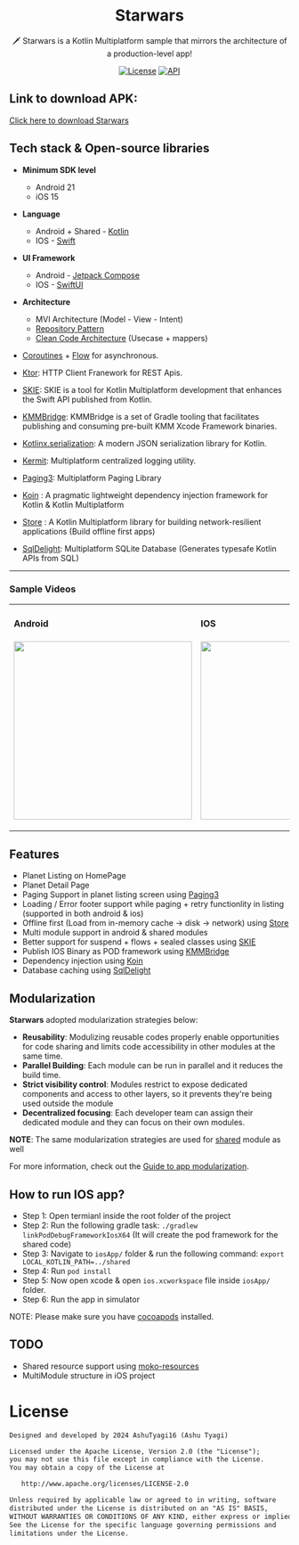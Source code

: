 <h1 align="center">Starwars</h1>
<p align="center">
  🗡️ Starwars is a Kotlin Multiplatform sample that mirrors the architecture of a production-level app!
</p>
<p align="center">
  <a href="https://opensource.org/licenses/Apache-2.0"><img alt="License" src="https://img.shields.io/badge/License-Apache%202.0-blue.svg"/></a>
  <a href="https://android-arsenal.com/api?level=21"><img alt="API" src="https://img.shields.io/badge/API-21%2B-brightgreen.svg?style=flat"/></a>
</p>

## Link to download APK: 

[Click here to download Starwars](https://i.diawi.com/YmnF7H)


## Tech stack & Open-source libraries

- **Minimum SDK level**
  - Android 21
  - iOS 15  
  
- **Language**
   - Android + Shared - [Kotlin](https://kotlinlang.org/)
   - IOS - [Swift](https://github.com/apple/swift)

- **UI Framework**
   - Android - [Jetpack Compose](https://developer.android.com/jetpack/compose)
   - IOS - [SwiftUI](https://developer.apple.com/xcode/swiftui/)
  
- **Architecture**
  - MVI Architecture (Model - View - Intent)
  - [Repository Pattern](https://proandroiddev.com/the-real-repository-pattern-in-android-efba8662b754)
  - [Clean Code Architecture](https://proandroiddev.com/why-you-need-use-cases-interactors-142e8a6fe576) (Usecase + mappers)
    
- [Coroutines](https://github.com/Kotlin/kotlinx.coroutines) + [Flow](https://kotlin.github.io/kotlinx.coroutines/kotlinx-coroutines-core/kotlinx.coroutines.flow/) for asynchronous.
- [Ktor](https://github.com/ktorio/ktor/tree/main): HTTP Client Franework for REST Apis.
- [SKIE](https://skie.touchlab.co): SKIE is a tool for Kotlin Multiplatform development that enhances the Swift API published from Kotlin.
- [KMMBridge](https://kmmbridge.touchlab.co): KMMBridge is a set of Gradle tooling that facilitates publishing and consuming pre-built KMM Xcode Framework binaries.
- [Kotlinx.serialization](https://github.com/square/moshi/): A modern JSON serialization library for Kotlin.
- [Kermit](https://github.com/touchlab/Kermit): Multiplatform centralized logging utility.
- [Paging3](https://github.com/cashapp/multiplatform-paging): Multiplatform Paging Library
- [Koin](https://github.com/InsertKoinIO/koin) : A pragmatic lightweight dependency injection framework for Kotlin & Kotlin Multiplatform
- [Store](https://github.com/MobileNativeFoundation/Store) : A Kotlin Multiplatform library for building network-resilient applications (Build offline first apps)
- [SqlDelight](https://github.com/cashapp/sqldelight): Multiplatform SQLite Database (Generates typesafe Kotlin APIs from SQL)

----

<table>
<tr>
  
  <h3>Sample Videos</h3>
  
<td>
  
<h4>Android</h4>

<img src="https://github.com/AshuTyagi16/Starwars/assets/18714067/3dd1849d-e686-484c-a377-c5e4437ce0f8" width="320"></img>

</td>
<td>
  
<h4>IOS</h4>

<img src="https://github.com/AshuTyagi16/Starwars/assets/18714067/6609e703-4c5a-4864-943e-05a26ee7aef2" width="320"></img>

</td>

</tr>
</table>

## Features
- Planet Listing on HomePage
- Planet Detail Page
- Paging Support in planet listing screen using [Paging3](https://github.com/cashapp/multiplatform-paging)
- Loading / Error footer support while paging + retry functionlity in listing (supported in both android & ios)
- Offline first (Load from in-memory cache -> disk -> network) using [Store](https://github.com/MobileNativeFoundation/Store)
- Multi module support in android & shared modules
- Better support for suspend + flows + sealed classes using [SKIE](https://skie.touchlab.co)
- Publish IOS Binary as POD framework using [KMMBridge](https://kmmbridge.touchlab.co)
- Dependency injection using [Koin](https://github.com/InsertKoinIO/koin)
- Database caching using [SqlDelight](https://github.com/cashapp/sqldelight)

## Modularization

**Starwars** adopted modularization strategies below:

- **Reusability**: Modulizing reusable codes properly enable opportunities for code sharing and limits code accessibility in other modules at the same time.
- **Parallel Building**: Each module can be run in parallel and it reduces the build time.
- **Strict visibility control**: Modules restrict to expose dedicated components and access to other layers, so it prevents they're being used outside the module
- **Decentralized focusing**: Each developer team can assign their dedicated module and they can focus on their own modules.

**NOTE**: The same modularization strategies are used for [shared](https://github.com/AshuTyagi16/Starwars/tree/main/shared) module as well

For more information, check out the [Guide to app modularization](https://developer.android.com/topic/modularization).

## How to run IOS app?

- Step 1: Open termianl inside the root folder of the project
- Step 2: Run the following gradle task: ```./gradlew linkPodDebugFrameworkIosX64``` (It will create the pod framework for the shared code)
- Step 3: Navigate to ```iosApp/``` folder & run the following command: ```export LOCAL_KOTLIN_PATH=../shared```
- Step 4: Run ```pod install```
- Step 5: Now open xcode & open ```ios.xcworkspace``` file inside ```iosApp/``` folder.
- Step 6: Run the app in simulator

NOTE: Please make sure you have [cocoapods](https://guides.cocoapods.org/using/getting-started.html) installed.


## TODO
- Shared resource support using [moko-resources](https://github.com/icerockdev/moko-resources)
- MultiModule structure in iOS project

# License
```xml
Designed and developed by 2024 AshuTyagi16 (Ashu Tyagi)

Licensed under the Apache License, Version 2.0 (the "License");
you may not use this file except in compliance with the License.
You may obtain a copy of the License at

   http://www.apache.org/licenses/LICENSE-2.0

Unless required by applicable law or agreed to in writing, software
distributed under the License is distributed on an "AS IS" BASIS,
WITHOUT WARRANTIES OR CONDITIONS OF ANY KIND, either express or implied.
See the License for the specific language governing permissions and
limitations under the License.
```
